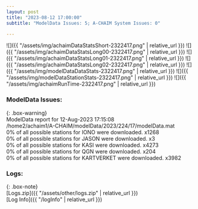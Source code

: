```yaml
---
layout: post
title: "2023-08-12 17:00:00"
subtitle: "ModelData Issues: 5; A-CHAIM System Issues: 0"

---
```


![]({{ "/assets/img/achaimDataStatsShort-2322417.png" | relative_url }})
![]({{ "/assets/img/achaimDataStatsLong00-2322417.png" | relative_url }})
![]({{ "/assets/img/achaimDataStatsLong01-2322417.png" | relative_url }})
![]({{ "/assets/img/achaimDataStatsLong02-2322417.png" | relative_url }})
![]({{ "/assets/img/modelDataDataStats-2322417.png" | relative_url }})
![]({{ "/assets/img/modelDataStationStats-2322417.png" | relative_url }})
![]({{ "/assets/img/achaimRunTime-2322417.png" | relative_url }})


### ModelData Issues:  
  
{: .box-warning}  
 ModelData report for 12-Aug-2023 17:15:08   
 /home2/achaim1/A-CHAIM/modelData/2023/224/17/modelData.mat   
 0% of all possible stations for IONO were downloaded. x1268   
 0% of all possible stations for JASON were downloaded. x3   
 0% of all possible stations for KASI were downloaded. x4273   
 0% of all possible stations for QGN were downloaded. x204   
 0% of all possible stations for KARTVERKET were downloaded. x3982   
  


### Logs:  
  
{: .box-note}  
[Logs.zip]({{ "/assets/other/logs.zip" | relative_url }})  
[Log Info]({{ "/logInfo" | relative_url }})  

